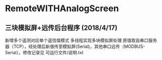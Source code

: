 # RemoteWITHAnalogScreen

三块模拟屏+远传后台程序 (2018/4/17)
-------------------------
新增多个遥测对应单个遥信值模式
多线程实现多块模拟屏处理
原值取自串口服务器（TCP），经处理后新值传至模拟屏(Serial)，其他串口远传（MODBUS-Serial）。修改记录见 可运行文件/说明.txt
